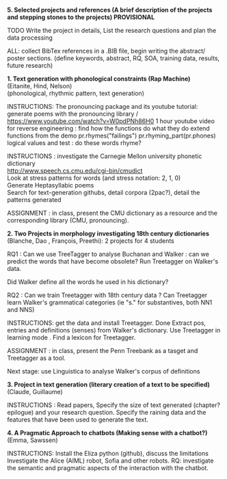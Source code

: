 
**5. Selected projects and references (A brief description of the projects and stepping stones to the projects)  PROVISIONAL**

TODO Write the project in details, List the research questions and plan the data processing


ALL: collect BibTex references in a .BIB file, begin writing the abstract/ poster sections. 
(define keywords, abstract, RQ, SOA, training data, results, future research)


**1. Text generation with phonological constraints (Rap Machine)** <br/>
(Eitanite, Hind, Nelson) <br/>
(phonological, rhythmic pattern, text generation)


INSTRUCTIONS:
The pronouncing package and its youtube tutorial: generate poems with the pronouncing library / https://www.youtube.com/watch?v=W0pdPNh86H0
1 hour youtube video for reverse engineering : find how the functions do what they do
extend functions from the demo
pr.rhymes("failings")
pr.rhyming_part(pr.phones)
logical values and test : do these words rhyme?


INSTRUCTIONS :  investigate the Carnegie Mellon university phonetic dictionary <br/>
http://www.speech.cs.cmu.edu/cgi-bin/cmudict <br/>
Look at stress patterns for words (and stress notation: 2, 1, 0) <br/>
Generate Heptasyllabic poems <br/>
Search for text-generation githubs, detail corpora (2pac?), detail the patterns generated

ASSIGNMENT : in class,  present the CMU dictionary as a resource and the corresponding library (CMU, pronouncing).


**2. Two Projects in morphology investigating 18th century dictionaries**  <br/>
(Blanche, Dao , François, Preethi): 2 projects for 4 students <br/>

RQ1 : Can we use TreeTagger to analyse Buchanan and Walker : can we predict the words that have become obsolete?
Run Treetagger on Walker's data.

Did Walker define all the words he used in his dictionary?

RQ2 : Can we train Treetagger with 18th century data ?
Can Treetagger learn Walker's grammatical categories (ie "s." for substantives, both NN1 and NNS) 

INSTRUCTIONS: get the data and install Treetagger. Done
Extract pos, entries and definitions (senses) from Walker's dictionary.
Use Treetagger in learning mode . Find a lexicon for Treetagger. 

ASSIGNMENT : in class,  present the Penn Treebank as a tasget and Treetagger as a tool.

Next stage: use Linguistica to analyse Walker's corpus of definitions


**3. Project in text generation (literary creation of a text to be specified)**
(Claude, Guillaume)

INSTRUCTIONS : Read papers, Specify the size of text generated (chapter? epilogue) and your research question. Specify the raining data and the features that have been used to generate the text.


**4. A Pragmatic Approach to chatbots (Making sense with a chatbot?)**  <br/>
(Emma, Sawssen)

INSTRUCTIONS: Install the Eliza python (github), discuss the limitations
Investigate the Alice (AIML) robot, Sofia and other robots.
RQ: investigate the semantic and pragmatic aspects of the interaction with the chatbot.



